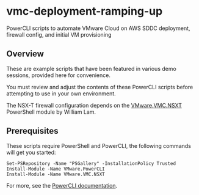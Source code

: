 # vmc-deployment-ramping-up
PowerCLI scripts to automate VMware Cloud on AWS SDDC deployment, firewall config, and initial VM provisioning

## Overview
These are example scripts that have been featured in various demo sessions, provided here for convenience.

You must review and adjust the contents of these PowerCLI scripts before attempting to use in your own environment.

The NSX-T firewall configuration depends on the [VMware.VMC.NSXT](https://www.powershellgallery.com/packages/VMware.VMC.NSXT) PowerShell module by William Lam.

## Prerequisites
These scripts require PowerShell and PowerCLI, the following commands will get you started:

```
Set-PSRepository -Name "PSGallery" -InstallationPolicy Trusted
Install-Module -Name VMware.PowerCLI 
Install-Module -Name VMware.VMC.NSXT
```

For more, see the [PowerCLI documentation](https://code.vmware.com/doc/preview?id=11860).

